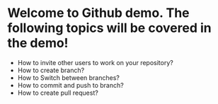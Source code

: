 # Welcome to Github demo. The following topics will be covered in the demo!

- How to invite other users to work on your repository?
- How to create branch?
- How to Switch between branches?
- How to commit and push to branch?
- How to create pull request?

